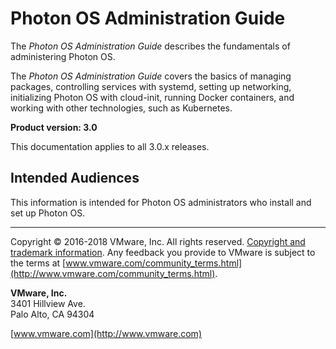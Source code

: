 # Photon OS Administration Guide

The *Photon OS Administration Guide* describes the fundamentals of administering Photon OS. 

The *Photon OS Administration Guide* covers the basics of managing packages, controlling services with systemd, setting up networking, initializing Photon OS with cloud-init, running Docker containers, and working with other technologies, such as Kubernetes. 

**Product version: 3.0**

This documentation applies to all 3.0.x releases.

## Intended Audiences

This information is intended for Photon OS administrators who install and set up Photon OS.

----------

Copyright &copy; 2016-2018 VMware, Inc. All rights reserved. [Copyright and trademark information](http://pubs.vmware.com/copyright-trademark.html). Any feedback you provide to VMware is subject to the terms at [www.vmware.com/community_terms.html](http://www.vmware.com/community_terms.html).

**VMware, Inc.**<br>
3401 Hillview Ave.<br>
Palo Alto, CA 94304

[www.vmware.com](http://www.vmware.com)
